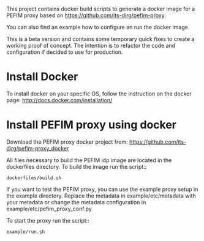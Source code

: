 This project contains docker build scripts to generate a docker image for a PEFIM proxy based on https://github.com/its-dirg/pefim-proxy.

You can also find an example how to configure an run the docker image.

This is a beta version and contains some temporary quick fixes to create a working proof of concept.
The intention is to refactor the code and configuration if decided to use for production.

Install Docker
==============

To install docker on your specific OS, follow the instruction on the docker page: http://docs.docker.com/installation/

Install PEFIM proxy using docker
==============================

Download the PEFIM proxy docker project from: https://github.com/its-dirg/pefim-proxy_docker

All files necessary to build the PEFIM idp image are located in the dockerfiles directory. To build the image run the script::

    dockerfiles/build.sh

If you want to test the PEFIM proxy, you can use the example proxy setup in the example directory.  Replace the metadata in example/etc/metadata with your metadata or change the metadata configuration in example/etc/pefim_proxy_conf.py

To start the proxy run the script::

    example/run.sh
